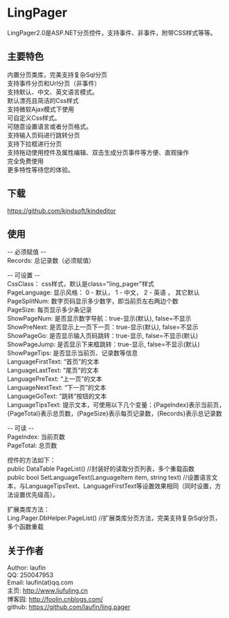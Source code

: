 
LingPager
=================================================

LingPager2.0是ASP.NET分页控件，支持事件、非事件，附带CSS样式等等。  

## 主要特色

内置分页类库，完美支持复杂Sql分页  
支持事件分页和Url分页（非事件）  
支持默认、中文、英文语言模式。  
默认漂亮且简洁的Css样式  
支持微软Ajax模式下使用  
可自定义Css样式。  
可随意设置语言或者分页格式。  
支持输入页码进行跳转分页  
支持下拉框进行分页  
支持拖动使用控件及属性编辑、双击生成分页事件等方便、直观操作  
完全免费使用  
更多特性等待您的体验。  


## 下载

https://github.com/kindsoft/kindeditor

## 使用

-- 必须赋值 --  
Records: 总记录数（必须赋值）  

-- 可设置 --  
CssClass： css样式，默认是class="ling_pager"样式  
PageLanguage: 显示风格： 0 - 默认， 1 - 中文， 2 - 英语 ， 其它默认  
PageSplitNum: 数字页码显示多少数字，即当前页左右两边个数  
PageSize: 每页显示多少条记录  
ShowPageNum: 是否显示数字导航：true-显示(默认), false=不显示  
ShowPreNext: 是否显示上一页下一页：true-显示(默认), false=不显示  
ShowPageGo: 是否显示输入页码跳转：true-显示, false=不显示(默认)  
ShowPageJump: 是否显示下来框跳转：true-显示, false=不显示(默认)  
ShowPageTips: 是否显示当前页、记录数等信息  
LanguageFirstText: “首页”的文本  
LanguageLastText: “尾页”的文本  
LanguagePreText: “上一页”的文本  
LanguageNextText: “下一页”的文本  
LanguageGoText: “跳转”按钮的文本  
LanguageTipsText: 提示文本，可使用以下几个变量：{PageIndex}表示当前页，{PageTotal}表示总页数，{PageSize}表示每页记录数，{Records}表示总记录数  


-- 可读 --  
PageIndex: 当前页数  
PageTotal: 总页数  


控件的方法如下：  
public DataTable PageList() //封装好的读取分页列表，多个重载函数  
public bool SetLanguageText(LanguageItem item, string text) //设置语言文本，与LanguageTipsText、LanguageFirstText等设置效果相同（同时设置，方法设置优先级高）。  



扩展类库方法：  
Ling.Pager.DbHelper.PageList()	//扩展类库分页方法，完美支持复杂Sql分页，多个函数重载  


## 关于作者

Author: laufin  
QQ:	250047953  
Email:	laufin(at)qq.com  
主页:	http://www.liufuling.cn  
博客园:	http://foolin.cnblogs.com/  
github: https://github.com/laufin/ling.pager  



